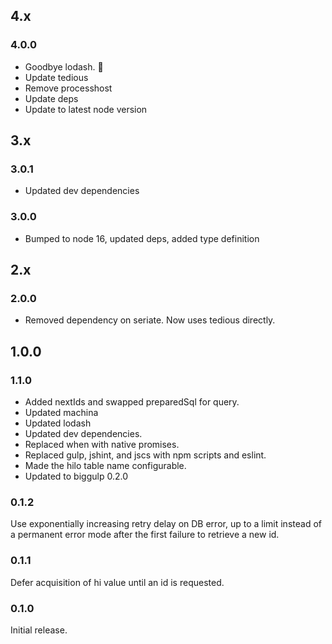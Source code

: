 ## 4.x

### 4.0.0

* Goodbye lodash. 👋
* Update tedious
* Remove processhost
* Update deps
* Update to latest node version

## 3.x

### 3.0.1

* Updated dev dependencies

### 3.0.0

* Bumped to node 16, updated deps, added type definition

## 2.x

### 2.0.0

* Removed dependency on seriate. Now uses tedious directly.

## 1.0.0

### 1.1.0

* Added nextIds and swapped preparedSql for query.
* Updated machina
* Updated lodash
* Updated dev dependencies.
* Replaced when with native promises.
* Replaced gulp, jshint, and jscs with npm scripts and eslint.
* Made the hilo table name configurable.
* Updated to biggulp 0.2.0

### 0.1.2

Use exponentially increasing retry delay on DB error, up to a limit instead of a permanent error mode after the first failure to retrieve a new id.

### 0.1.1

Defer acquisition of hi value until an id is requested.

### 0.1.0

Initial release.
